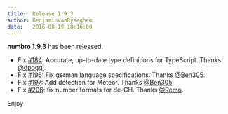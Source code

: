 ```yaml
---
title:  Release 1.9.3
author: BenjaminVanRyseghem
date:   2016-08-19 18:16:00
---
```


**numbro 1.9.3** has been released.


- Fix [#184](https://github.com/BenjaminVanRyseghem/numbro/pull/#184): Accurate, up-to-date type definitions for TypeScript. Thanks [@dpoggi](https://github.com/dpoggi).
- Fix [#196](https://github.com/BenjaminVanRyseghem/numbro/pull/#196): Fix german language specifications. Thanks [@Ben305](https://github.com/Ben305).
- Fix [#197](https://github.com/BenjaminVanRyseghem/numbro/pull/#197): Add detection for Meteor. Thanks [@Ben305](https://github.com/Ben305).
- Fix [#206](https://github.com/BenjaminVanRyseghem/numbro/pull/#206): fix number formats for de-CH. Thanks [@Remo](https://github.com/Remo).

Enjoy <i class="fa fa-smile-o">
